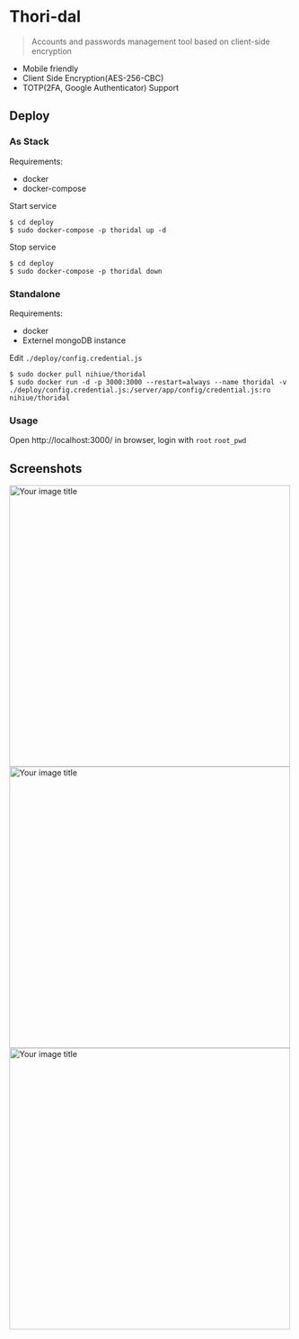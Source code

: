 
# Thori-dal
> Accounts and passwords management tool based on client-side encryption

- Mobile friendly
- Client Side Encryption(AES-256-CBC)
- TOTP(2FA, Google Authenticator) Support

## Deploy

### As Stack

Requirements:
 - docker
 - docker-compose

Start service

```
$ cd deploy
$ sudo docker-compose -p thoridal up -d
```

Stop service

```
$ cd deploy
$ sudo docker-compose -p thoridal down
```

### Standalone

Requirements:
 - docker
 - Externel mongoDB instance

Edit `./deploy/config.credential.js`

```
$ sudo docker pull nihiue/thoridal
$ sudo docker run -d -p 3000:3000 --restart=always --name thoridal -v ./deploy/config.credential.js:/server/app/config/credential.js:ro nihiue/thoridal
```

### Usage

Open http://localhost:3000/ in browser, login with `root` `root_pwd`


## Screenshots

<img src="https://user-images.githubusercontent.com/5763301/115579049-61b87600-a2f8-11eb-8cfe-1536a0a74dd8.png" alt="Your image title" width="500"/>


<img src="https://user-images.githubusercontent.com/5763301/115579059-641ad000-a2f8-11eb-8589-d402abfa4967.png" alt="Your image title" width="500"/>


<img src="https://user-images.githubusercontent.com/5763301/115579065-65e49380-a2f8-11eb-9b32-4c33776b979d.png" alt="Your image title" width="500"/>


